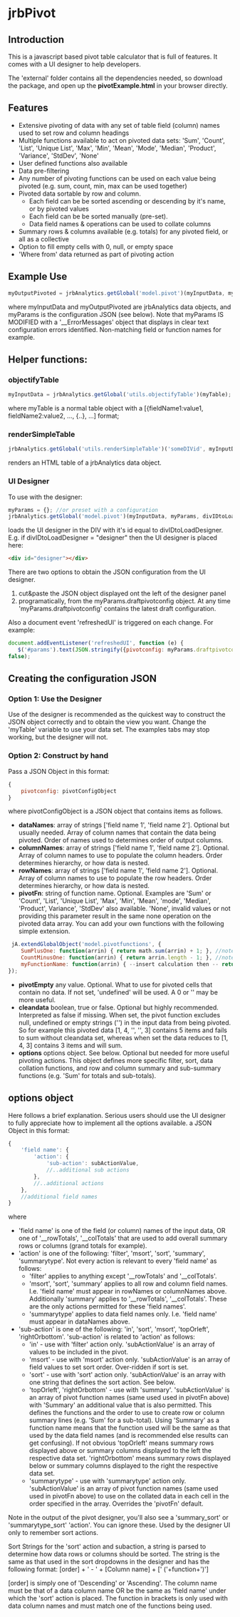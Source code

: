 # jrbPivot
  
## Introduction
  
This is a javascript based pivot table calculator that is full of features. It comes with a UI designer to help developers.
  
The 'external' folder contains all the dependencies needed, so download the package, and open up the **pivotExample.html** in your browser directly.

## Features

* Extensive pivoting of data with any set of table field (column) names used to set row and column headings
* Multiple functions available to act on pivoted data sets: 'Sum', 'Count', 'List', 'Unique List', 'Max', 'Min', 'Mean', 'Mode', 'Median', 'Product', 'Variance', 'StdDev', 'None'
* User defined functions also available
* Data pre-filtering
* Any number of pivoting functions can be used on each value being pivoted (e.g. sum, count, min, max can be used together)
* Pivoted data sortable by row and column. 
  * Each field can be be sorted ascending or descending by it's name, or by pivoted values
  * Each field can be be sorted manually (pre-set). 
  * Data field names & operations can be used to collate columns
* Summary rows & columns available (e.g. totals) for any pivoted field, or all as a collective
* Option to fill empty cells with 0, null, or empty space
* 'Where from' data returned as part of pivoting action
  
## Example Use

```javascript
myOutputPivoted = jrbAnalytics.getGlobal('model.pivot')(myInputData, myParams);
```
	
where myInputData and myOutputPivoted are jrbAnalytics data objects, and myParams is the configuration JSON (see below). Note that myParams IS MODIFIED with a '__ErrorMessages' object that displays in clear text configuration errors identified. Non-matching field or function names for example.

## Helper functions:

### objectifyTable

```javascript
myInputData = jrbAnalytics.getGlobal('utils.objectifyTable')(myTable);
```
where myTable is a normal table object with a [{fieldName1:value1, fieldName2:value2, ..., {..}, ...] format;

### renderSimpleTable
```javascript
jrbAnalytics.getGlobal('utils.renderSimpleTable')('someDIVid', myInputData);
```
renders an HTML table of a jrbAnalytics data object.

### UI Designer
To use with the designer:
	
```javascript
myParams = {}; //or preset with a configuration
jrbAnalytics.getGlobal('model.pivot')(myInputData, myParams, divIDtoLoadDesigner);
```	
loads the UI designer in the DIV with it's id equal to divIDtoLoadDesigner. E.g. if divIDtoLoadDesigner = "designer" then the UI designer is placed here:

```html
<div id="designer"></div>
```

There are two options to obtain the JSON configuration from the UI designer.
1. cut&paste the JSON object displayed ont the left of the designer panel
2. programatically, from the myParams.draftpivotconfig object. At any time 'myParams.draftpivotconfig' contains the latest draft configuration.

Also a document event 'refreshedUI' is triggered on each change. For example: 

```javascript
document.addEventListener('refreshedUI', function (e) { 
   $('#params').text(JSON.stringify({pivotconfig: myParams.draftpivotconfig}, null, 4));}, 
false);
```	

## Creating the configuration JSON

### Option 1: Use the Designer

Use of the designer is recommended as the quickest way to construct the JSON object correctly and to obtain the view you want.  Change the 'myTable' variable to use your data set. The examples tabs may stop working, but the designer will not.  

### Option 2: Construct by hand

Pass a JSON Object in this format:
```javascript
{
    pivotconfig: pivotConfigObject
}
```

where pivotConfigObject is a JSON object that contains items as follows.
- **dataNames**: array of strings ['field name 1', 'field name 2']. Optional but usually needed. Array of column names that contain the data being pivoted. Order of names used to determines order of output columns.
- **columnNames**: array of strings ['field name 1', 'field name 2']. Optional. Array of column names to use to populate the column headers. Order determines hierarchy, or how data is nested.
- **rowNames**: array of strings ['field name 1', 'field name 2']. Optional. Array of column names to use to populate the row headers. Order determines hierarchy, or how data is nested.
- **pivotFn**: string of function name. Optional. Examples are 'Sum' or 'Count', 'List', 'Unique List', 'Max', 'Min', 'Mean', 'mode', 'Median', 'Product', Variance', 'StdDev' also available. 'None', invalid values or not providing this parameter result in the same none operation on the pivoted data array. You can add your own functions with the following simple extension. 
```javascript
 jA.extendGlobalObject('model.pivotfunctions', { 
	SumPlusOne: function(arrin) { return math.sum(arrin) + 1; }, //note math.js function here
	CountMinusOne: function(arrin) { return arrin.length - 1; }, //note math.js function here
	myFunctionName: function(arrin) { --insert calculation then -- return result; }, //modify as needed
});
```
- **pivotEmpty** any value. Optional. What to use for pivoted cells that contain no data. If not set, 'undefined' will be used. A 0 or '' may be more useful.
- **cleandata** boolean, true or false. Optional but highly recommended. Interpreted as false if missing. When set, the pivot function excludes null, undefined or empty strings ('') in the input data from being pivoted. So for example this pivoted data [1, 4, '', '', 3] contains 5 items and fails to sum without cleandata set, whereas when set the data reduces to [1, 4, 3] contains 3 items and will sum.
- **options** options object. See below. Optional but needed for more useful pivoting actions. This object defines more specific filter, sort, data collation functions, and row and column summary and sub-summary functions (e.g. 'Sum' for totals and sub-totals).

## options object
Here follows a brief explanation. Serious users should use the UI designer to fully appreciate how to implement all the options available.
a JSON Object in this format:
```javascript
{
    'field name': {
		'action': {
			'sub-action': subActionValue,
			//..additional sub actions
		}, 
		//..additional actions
	},
	//additional field names
}
```
where
- 'field name' is one of the field (or column) names of the input data, OR one of '__rowTotals', '__colTotals' that are used to add overall summary rows or columns (grand totals for example).
- 'action' is one of the following: 'filter', 'msort', 'sort', 'summary', 'summarytype'. Not every action is relevant to every 'field name' as follows:
  - 'filter' applies to anything except '__rowTotals' and '__colTotals'.
  - 'msort', 'sort', 'summary' applies to all row and column field names. I.e. 'field name' must appear in rowNames or columnNames above. Additionally 'summary' applies to '__rowTotals', '__colTotals'. These are the only actions permitted for these 'field names'.
  - 'summarytype' applies to data field names only. I.e. 'field name' must appear in dataNames above.
- 'sub-action' is one of the following: 'in', 'sort', 'msort', 'topOrleft', 'rightOrbottom'. 'sub-action' is related to 'action' as follows:
  - 'in' - use with 'filter' action only. 'subActionValue' is an array of values to be included in the pivot.
  - 'msort' - use with 'msort' action only. 'subActionValue' is an array of field values to set sort order. Over-ridden if sort is set.
  - 'sort' - use with 'sort' action only. 'subActionValue' is an array with one string that defines the sort action. See below.
  - 'topOrleft', 'rightOrbottom' - use with 'summary'. 'subActionValue' is an array of pivot function names (same used used in pivotFn above) with 'Summary' an additional value that is also permitted. This defines the functions and the order to use to create row or column summary lines (e.g. 'Sum' for a sub-total). Using 'Summary' as a function name means that the function used will be the same as that used by the data field names (and is recommended else results can get confusing). If not obvious 'topOrleft' means summary rows displayed above or summary columns displayed to the left the respective data set. 'rightOrbottom' means summary rows displayed below or summary columns displayed to the right the respective data set.
  - 'summarytype' - use with 'summarytype' action only. 'subActionValue' is an array of pivot function names (same used used in pivotFn above) to use on the collated data in each cell in the order specified in the array. Overrides the 'pivotFn' default.

Note in the output of the pivot designer, you'll also see a 'summary_sort' or 'summarytype_sort' 'action'. You can ignore these. Used by the designer UI only to remember sort actions.

Sort Strings for the 'sort' action and subaction, a string is parsed to determine how data rows or columns should be sorted. The string is the same as that used in the sort dropdowns in the designer and has the following format:
	[order] + ' - ' + [Column name] + [' ('+function+')']
	
[order] is simply one of 'Descending' or 'Ascending'. The column name must be that of a data column name OR be the same as 'field name' under which the 'sort' action is placed. The function in brackets is only used with data column names and must match one of the functions being used.

